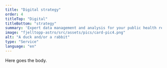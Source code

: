 ```yaml
---
title: "Digital strategy"
order: 4
titleTop: "Digital"
titleBottom: "strategy"
summary: 'Expert data management and analysis for your public health research project.'
image: "fjelltopp-astro/src/assets/pics/card-pic4.png"
alt: "A duck and/or a rabbit"
type: "Service"
language: "en"
---
```


Here goes the body.